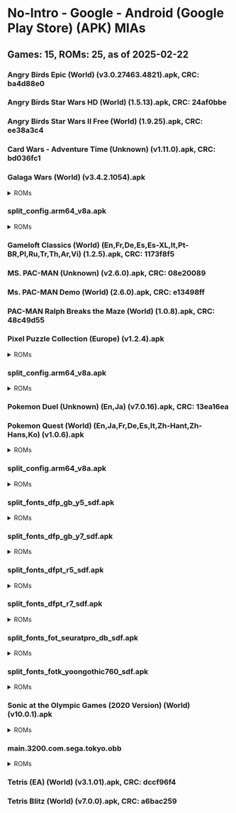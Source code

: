 # No-Intro - Google - Android (Google Play Store) (APK) MIAs
## Games: 15, ROMs: 25, as of 2025-02-22

### Angry Birds Epic (World) (v3.0.27463.4821).apk, CRC: ba4d88e0
### Angry Birds Star Wars HD (World) (1.5.13).apk, CRC: 24af0bbe
### Angry Birds Star Wars II Free (World) (1.9.25).apk, CRC: ee38a3c4
### Card Wars - Adventure Time (Unknown) (v1.11.0).apk, CRC: bd036fc1
### Galaga Wars (World) (v3.4.2.1054).apk
<details>
<summary>ROMs</summary>

- Galaga Wars (World) (v3.4.2.1054).apk, CRC: d9119d35
</details>

### split_config.arm64_v8a.apk
<details>
<summary>ROMs</summary>

- split_config.arm64_v8a.apk, CRC: d3e040f2
</details>

### Gameloft Classics (World) (En,Fr,De,Es,Es-XL,It,Pt-BR,Pl,Ru,Tr,Th,Ar,Vi) (1.2.5).apk, CRC: 1173f8f5
### MS. PAC-MAN (Unknown) (v2.6.0).apk, CRC: 08e20089
### Ms. PAC-MAN Demo (World) (2.6.0).apk, CRC: e13498ff
### PAC-MAN Ralph Breaks the Maze (World) (1.0.8).apk, CRC: 48c49d55
### Pixel Puzzle Collection (Europe) (v1.2.4).apk
<details>
<summary>ROMs</summary>

- Pixel Puzzle Collection (Europe) (v1.2.4).apk, CRC: c8ffa163
</details>

### split_config.arm64_v8a.apk
<details>
<summary>ROMs</summary>

- split_config.arm64_v8a.apk, CRC: 92e35671
</details>

### Pokemon Duel (Unknown) (En,Ja) (v7.0.16).apk, CRC: 13ea16ea
### Pokemon Quest (World) (En,Ja,Fr,De,Es,It,Zh-Hant,Zh-Hans,Ko) (v1.0.6).apk
<details>
<summary>ROMs</summary>

- Pokemon Quest (World) (En,Ja,Fr,De,Es,It,Zh-Hant,Zh-Hans,Ko) (v1.0.6).apk, CRC: bf31b6eb
</details>

### split_config.arm64_v8a.apk
<details>
<summary>ROMs</summary>

- split_config.arm64_v8a.apk, CRC: 59b880a3
</details>

### split_fonts_dfp_gb_y5_sdf.apk
<details>
<summary>ROMs</summary>

- split_fonts_dfp_gb_y5_sdf.apk, CRC: ecaa8466
</details>

### split_fonts_dfp_gb_y7_sdf.apk
<details>
<summary>ROMs</summary>

- split_fonts_dfp_gb_y7_sdf.apk, CRC: cc4e5f72
</details>

### split_fonts_dfpt_r5_sdf.apk
<details>
<summary>ROMs</summary>

- split_fonts_dfpt_r5_sdf.apk, CRC: de820a45
</details>

### split_fonts_dfpt_r7_sdf.apk
<details>
<summary>ROMs</summary>

- split_fonts_dfpt_r7_sdf.apk, CRC: 1626b92f
</details>

### split_fonts_fot_seuratpro_db_sdf.apk
<details>
<summary>ROMs</summary>

- split_fonts_fot_seuratpro_db_sdf.apk, CRC: 6097389a
</details>

### split_fonts_fotk_yoongothic760_sdf.apk
<details>
<summary>ROMs</summary>

- split_fonts_fotk_yoongothic760_sdf.apk, CRC: 0d0bb311
</details>

### Sonic at the Olympic Games (2020 Version) (World) (v10.0.1).apk
<details>
<summary>ROMs</summary>

- Sonic at the Olympic Games (2020 Version) (World) (v10.0.1).apk, CRC: 045a20c3
</details>

### main.3200.com.sega.tokyo.obb
<details>
<summary>ROMs</summary>

- main.3200.com.sega.tokyo.obb, CRC: 733011e7
</details>

### Tetris (EA) (World) (v3.1.01).apk, CRC: dccf96f4
### Tetris Blitz (World) (v7.0.0).apk, CRC: a6bac259
